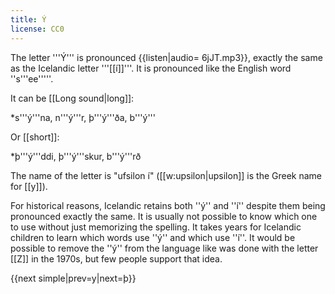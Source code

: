 ```yaml
---
title: Ý
license: CC0
---
```


The letter '''Ý''' is pronounced {{listen|audio= 6jJT.mp3}}, exactly the same as the Icelandic letter '''[[í]]'''. It is pronounced like the English word ''s'''ee'''''.

It can be [[Long sound|long]]:

*s'''ý'''na, n'''ý'''r, þ'''ý'''ða, b'''ý'''

Or [[short]]:

*þ'''ý'''ddi, þ'''ý'''skur, b'''ý'''rð

The name of the letter is "ufsilon í" ([[w:upsilon|upsilon]] is the Greek name for [[y]]).

For historical reasons, Icelandic retains both ''ý'' and ''í'' despite them being pronounced exactly the same. It is usually not possible to know which one to use without just memorizing the spelling. It takes years for Icelandic children to learn which words use ''ý'' and which use ''í''. It would be possible to remove the ''ý'' from the language like was done with the letter [[Z]] in the 1970s, but few people support that idea.

{{next simple|prev=y|next=þ}}